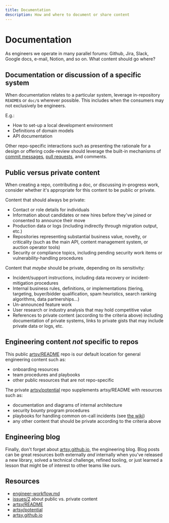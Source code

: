 ```yaml
---
title: Documentation
description: How and where to document or share content
---
```


# Documentation

As engineers we operate in many parallel forums: Github, Jira, Slack, Google docs, e-mail, Notion, and so on. What
content should go where?

## Documentation or discussion of a specific system

When documentation relates to a particular system, leverage in-repository `README`s or `doc/`s wherever possible.
This includes when the consumers may not exclusively be engineers.

E.g.:

- How to set-up a local development environment
- Definitions of domain models
- API documentation

Other repo-specific interactions such as presenting the rationale for a design or offering code-review should
leverage the built-in mechanisms of [commit messages](/playbooks/engineer-workflow.md#commits),
[pull requests](/playbooks/engineer-workflow.md#pull-requests), and comments.

## Public versus private content

When creating a repo, contributing a doc, or discussing in-progress work, consider whether it's appropriate for
this content to be public or private.

Content that should always be private:

- Contact or role details for individuals
- Information about candidates or new hires before they've joined or consented to announce their move
- Production data or logs (including indirectly through migration output, etc.)
- Repositories representing substantial business value, novelty, or criticality (such as the main API, content
  management system, or auction operator tools)
- Security or compliance topics, including pending security work items or vulnerability-handling procedures

Content that _maybe_ should be private, depending on its sensitivity:

- Incident/support instructions, including data recovery or incident-mitigation procedures
- Internal business rules, definitions, or implementations (tiering, targeting, buyer/bidder qualification, spam
  heuristics, search ranking algorithms, data partnerships...)
- Un-announced feature work
- User research or industry analysis that may hold competitive value
- References to private content (according to the criteria above) including documentation of private systems, links
  to private gists that may include private data or logs, etc.

## Engineering content _not_ specific to repos

This public [artsy/README](https://github.com/artsy/readme) repo is our default location for general engineering
content such as:

- onboarding resources
- team procedures and playbooks
- other public resources that are not repo-specific

The private [artsy/potential](https://github.com/artsy/potential) repo supplements artsy/README with resources such
as:

- documentation and diagrams of internal architecture
- security bounty program procedures
- playbooks for handling common on-call incidents (see [the wiki](https://github.com/artsy/potential/wiki))
- any other content that should be private according to the criteria above

## Engineering blog

Finally, don't forget about [artsy.github.io](https://artsy.github.io), the engineering blog. Blog posts can be
great resources both externally _and_ internally when you've released a new library, solved a technical challenge,
refined tooling, or just learned a lesson that might be of interest to other teams like ours.

## Resources

- [engineer-workflow.md](/playbooks/engineer-workflow.md)
- [issues/2](https://github.com/artsy/README/issues/2) about public vs. private content
- [artsy/README](https://github.com/artsy/readme)
- [artsy/potential](https://github.com/artsy/potential)
- [artsy.github.io](https://artsy.github.io)
